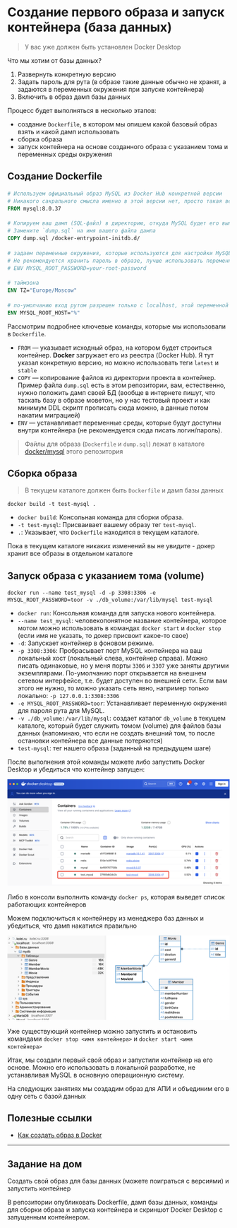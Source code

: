 # Создание первого образа и запуск контейнера (база данных)

>У вас уже должен быть установлен Docker Desktop

Что мы хотим от базы данных?

1. Развернуть конкретную версию
1. Задать пароль для рута (в образе такие данные обычно не хранят, а задаются в переменных окружения при запуске контейнера)
1. Включить в образ дамп базы данных

Процесс будет выполняться в несколько этапов:

* создание `Dockerfile`, в котором мы опишем какой базовый образ взять и какой дамп использовать
* сборка образа
* запуск контейнера на основе созданного образа с указанием тома и переменных среды окружения

## Создание Dockerfile

```Dockerfile
# Используем официальный образ MySQL из Docker Hub конкретной версии
# Никакого сакрального смысла именно в этой версии нет, просто такая версия была в инфраструктурном листе площадки для демо-экзамена
FROM mysql:8.0.37

# Копируем ваш дамп (SQL-файл) в директорию, откуда MySQL будет его выполнять при первом запуске
# Замените `dump.sql` на имя вашего файла дампа
COPY dump.sql /docker-entrypoint-initdb.d/

# задаем переменные окружения, которые используются для настройки MySQL
# Не рекомендуется хранить пароль в образе, лучше использовать переменные окружения при запуске контейнера
# ENV MYSQL_ROOT_PASSWORD=your-root-password

# таймзона
ENV TZ="Europe/Moscow"

# по-умолчанию вход рутом разрешен только с localhost, этой переменной мы разрешаем вход откуда угодно (на проде так далать конечно нельзя, и вообще ходить рутом тоже)
ENV MYSQL_ROOT_HOST="%" 
```

Рассмотрим подробнее ключевые команды, которые мы использовали в `Dockerfile`.

* `FROM` — указывает исходный образ, на котором будет строиться контейнер. **Docker** загружает его из реестра (Docker Hub). Я тут указал конкретную версию, но можно использовать теги `latest` и `stable`
* `COPY` — копирование файлов из директории проекта в контейнер. Пример файла `dump.sql` есть в этом репозитории, вам, естественно, нужно положить дамп своей БД (вообще в интернете пишут, что таскать базу в образе моветон, но у нас тестовый проект и как минимум DDL скрипт прописать сюда можно, а данные потом накатим миграцией)
* `ENV` — устанавливает переменные среды, которые будут доступны внутри контейнера (не рекомендуется сюда писать логин/пароль).

>Файлы для образа (`Dockerfile` и `dump.sql`) лежат в каталоге [docker/mysql](../docker/mysql/) этого репозитория

## Сборка образа

>В текущем каталоге должен быть `Dockerfile` и дамп базы данных

```
docker build -t test-mysql .
```

* `docker build`: Консольная команда для сборки образа. 
* `-t test-mysql`: Присваивает вашему образу тег `test-mysql`. 
* `.`: Указывает, что `Dockerfile` находится в текущем каталоге. 

Пока в текущем каталоге никаких изменений вы не увидите - докер хранит все образы в отдельном каталоге

## Запуск образа с указанием тома (volume)

```
docker run --name test_mysql -d -p 3308:3306 -e MYSQL_ROOT_PASSWORD=toor -v ./db_volume:/var/lib/mysql test-mysql
```

* `docker run`: Консольная команда для запуска нового контейнера. 
* `--name test_mysql`: человекопонятное название контейнера, которое мотом можно использовать в командах `docker start` и `docker stop` (если имя не указать, то докер присвоит какое-то свое)
* `-d`: Запускает контейнер в фоновом режиме. 
* `-p 3308:3306`: Пробрасывает порт MySQL контейнера на ваш локальный хост (локальный слева, контейнер справа). Можно писать одинаковые, но у меня порты `3306` и `3307` уже заняты другими экземплярами. По-умолчанию порт открывается на внешнем сетевом интерфейсе, т.е. будет доступен во внешней сети. Если вам этого не нужно, то можно указать сеть явно, например только локально: `-p 127.0.0.1:3308:3306`
* `-e MYSQL_ROOT_PASSWORD=toor`: Устанавливает переменную окружения для пароля рута для MySQL.
* `-v ./db_volume:/var/lib/mysql`: создает каталог `db_volume` в текущем каталоге, который будет служить томом (volume) для файлов базы данных (напоминаю, что если не создать внешний том, то после остановки контейнера все данные потеряются)
* `test-mysql`: тег нашего образа (заданный на предыдущем шаге)

После выполнения этой команды можете либо запустить Docker Desktop и убедиться что контейнер запущен:

![](../img/docker03.png)

Либо в консоли выполнить команду `docker ps`, которая выведет список работающих контейнеров

Можем подключиться к контейнеру из менеджера баз данных и убедиться, что дамп накатился правильно

![](../img/docker05.png)

Уже существующий контейнер можно запустить и остановить командами `docker stop <имя контейнера>` и `docker start <имя контейнера>`

Итак, мы создали первый свой образ и запустили контейнер на его основе. Можно его использовать в локальной разработке, не устанавливая MySQL в основную операционную систему.

На следующих занятиях мы создадим образ для АПИ и объединим его в одну сеть с базой данных

## Полезные ссылки

* [Как создать образ в Docker](https://selectel.ru/blog/tutorials/how-to-create-docker-image/)

---

## Задание на дом

Создать свой образ для базы данных (можете поиграться с версиями) и запустить контейнер

В репозитории опубликовать Dockerfile, дамп базы данных, команды для сборки образа и запуска контейнера и скриншот Docker Desktop с запущенным контейнером.